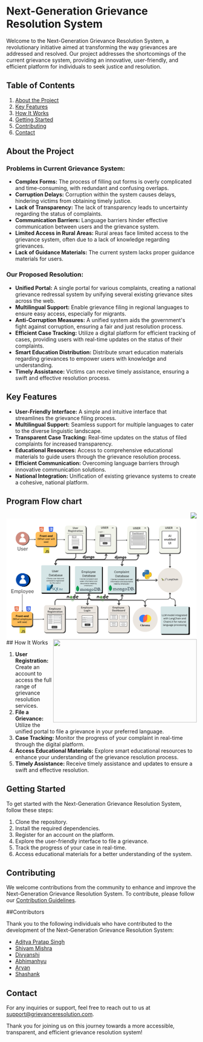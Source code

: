 # Next-Generation Grievance Resolution System

Welcome to the Next-Generation Grievance Resolution System, a revolutionary initiative aimed at transforming the way grievances are addressed and resolved. Our project addresses the shortcomings of the current grievance system, providing an innovative, user-friendly, and efficient platform for individuals to seek justice and resolution.

## Table of Contents
1. [About the Project](#about-the-project)
2. [Key Features](#key-features)
3. [How It Works](#how-it-works)
4. [Getting Started](#getting-started)
5. [Contributing](#contributing)
6. [Contact](#contact)

## About the Project

### Problems in Current Grievance System:
- **Complex Forms:** The process of filling out forms is overly complicated and time-consuming, with redundant and confusing overlaps.
- **Corruption Delays:** Corruption within the system causes delays, hindering victims from obtaining timely justice.
- **Lack of Transparency:** The lack of transparency leads to uncertainty regarding the status of complaints.
- **Communication Barriers:** Language barriers hinder effective communication between users and the grievance system.
- **Limited Access in Rural Areas:** Rural areas face limited access to the grievance system, often due to a lack of knowledge regarding grievances.
- **Lack of Guidance Materials:** The current system lacks proper guidance materials for users.

### Our Proposed Resolution:
- **Unified Portal:** A single portal for various complaints, creating a national grievance redressal system by unifying several existing grievance sites across the web.
- **Multilingual Support:** Enable grievance filing in regional languages to ensure easy access, especially for migrants.
- **Anti-Corruption Measures:** A unified system aids the government's fight against corruption, ensuring a fair and just resolution process.
- **Efficient Case Tracking:** Utilize a digital platform for efficient tracking of cases, providing users with real-time updates on the status of their complaints.
- **Smart Education Distribution:** Distribute smart education materials regarding grievances to empower users with knowledge and understanding.
- **Timely Assistance:** Victims can receive timely assistance, ensuring a swift and effective resolution process.

## Key Features

- **User-Friendly Interface:** A simple and intuitive interface that streamlines the grievance filing process.
- **Multilingual Support:** Seamless support for multiple languages to cater to the diverse linguistic landscape.
- **Transparent Case Tracking:** Real-time updates on the status of filed complaints for increased transparency.
- **Educational Resources:** Access to comprehensive educational materials to guide users through the grievance resolution process.
- **Efficient Communication:** Overcoming language barriers through innovative communication solutions.
- **National Integration:** Unification of existing grievance systems to create a cohesive, national platform.

## Program Flow chart

<img src="https://iili.io/JTtIq4s.th.png" align=right>
<img src=".\Frontend\assets\ngrs_flowchart.png" align=right>

 <img width="380" height="220" src="https://drive.google.com/file/d/1-meijB2GlKMl83FV8iJ11SOG0lOzAYPU/view" align=right> 
<!-- ![Alt text](https://drive.google.com/file/d/1-meijB2GlKMl83FV8iJ11SOG0lOzAYPU/view?usp=sharing) -->
<!-- [![JTtIq4s.th.png](https://iili.io/JTtIq4s.th.png)](https://freeimage.host/i/JTtIq4s) -->
<!-- <a href="https://freeimage.host/i/JTtIq4s"><img src="https://iili.io/JTtIq4s.th.png" alt="JTtIq4s.th.png" border="0"></a> -->
<!-- ![letssee](https://glbg.servergi.com:8072/ISIMGLB/App_Themes/Default/images/college-logo.png) -->
## How It Works

1. **User Registration:** Create an account to access the full range of grievance resolution services.
2. **File a Grievance:** Utilize the unified portal to file a grievance in your preferred language.
3. **Case Tracking:** Monitor the progress of your complaint in real-time through the digital platform.
4. **Access Educational Materials:** Explore smart educational resources to enhance your understanding of the grievance resolution process.
5. **Timely Assistance:** Receive timely assistance and updates to ensure a swift and effective resolution.

## Getting Started

To get started with the Next-Generation Grievance Resolution System, follow these steps:

1. Clone the repository.
2. Install the required dependencies.
3. Register for an account on the platform.
4. Explore the user-friendly interface to file a grievance.
5. Track the progress of your case in real-time.
6. Access educational materials for a better understanding of the system.

## Contributing

We welcome contributions from the community to enhance and improve the Next-Generation Grievance Resolution System. To contribute, please follow our [Contribution Guidelines](CONTRIBUTING.md).

 ##Contributors

Thank you to the following individuals who have contributed to the development of the Next-Generation Grievance Resolution System:

- [Aditya Pratap Singh](https://github.com/johndoe)
- [Shivam Mishra](https://github.com/janesmith)
- [Divyanshi](https://github.com/janesmith)
- [Abhimanhyu](https://github.com/janesmith)
- [Aryan](https://github.com/janesmith)
- [Shashank](https://github.com/janesmith)

## Contact

For any inquiries or support, feel free to reach out to us at [support@grievanceresolution.com](mailto:support@grievanceresolution.com).

Thank you for joining us on this journey towards a more accessible, transparent, and efficient grievance resolution system!
